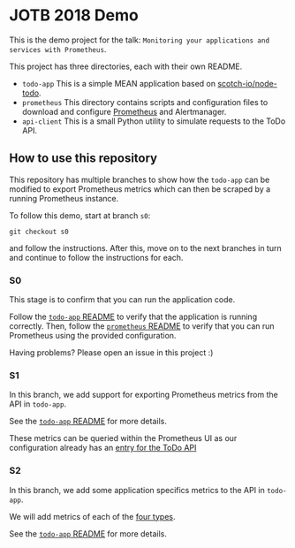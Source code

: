 # JOTB 2018 Demo

This is the demo project for the talk:
`Monitoring your applications and services with Prometheus`.

This project has three directories, each with their own README.

* `todo-app`
  This is a simple MEAN application based on [scotch-io/node-todo](https://github.com/scotch-io/node-todo).
* `prometheus`
  This directory contains scripts and configuration files to download and configure
  [Prometheus](https://prometheus.io) and Alertmanager.
* `api-client`
  This is a small Python utility to simulate requests to the ToDo API.

## How to use this repository

This repository has multiple branches to show how the `todo-app` can be modified
to export Prometheus metrics which can then be scraped by a running Prometheus instance.

To follow this demo, start at branch `s0`:

```
git checkout s0
```

and follow the instructions.
After this, move on to the next branches in turn and continue to follow the instructions for each.

### S0

This stage is to confirm that you can run the application code.

Follow the [`todo-app` README](./todo-app/README.md) to verify that the application is running correctly.
Then, follow the [`prometheus` README](./prometheus/README.md) to verify that you can run Prometheus using the
provided configuration.

Having problems? Please open an issue in this project :)

### S1

In this branch, we add support for exporting Prometheus metrics from the
API in `todo-app`.

See the [`todo-app` README](./todo-app/README.md) for more details.

These metrics can be queried within the Prometheus UI as our configuration
already has an [entry for the ToDo API](./prometheus/prometheus.yml)

### S2

In this branch, we add some application specifics metrics to the
API in `todo-app`.

We will add metrics of each of the [four types](https://prometheus.io/docs/concepts/metric_types/).

See the [`todo-app` README](./todo-app/README.md) for more details.
